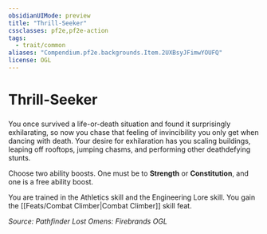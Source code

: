 ```yaml
---
obsidianUIMode: preview
title: "Thrill-Seeker"
cssclasses: pf2e,pf2e-action
tags:
  - trait/common
aliases: "Compendium.pf2e.backgrounds.Item.2UXBsyJFimwYOUFQ"
license: OGL
---
```

# Thrill-Seeker

### 






You once survived a life-or-death situation and found it surprisingly exhilarating, so now you chase that feeling of invincibility you only get when dancing with death. Your desire for exhilaration has you scaling buildings, leaping off rooftops, jumping chasms, and performing other deathdefying stunts.

Choose two ability boosts. One must be to **Strength** or **Constitution**, and one is a free ability boost.

You are trained in the Athletics skill and the Engineering Lore skill. You gain the [[Feats/Combat Climber|Combat Climber]] skill feat.

*Source: Pathfinder Lost Omens: Firebrands*
*OGL*